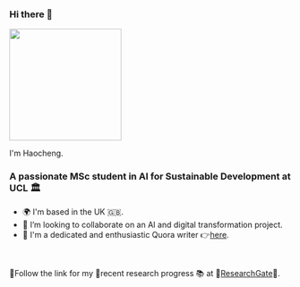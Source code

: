 ### Hi there 👋

<!-- add my profile image here -->
<image src="linkedin_profile.jpg" width="200" height="200" align="center" />
<br>

I'm Haocheng.

<h3>A passionate MSc student in AI for Sustainable Development at UCL 🏛️</h3>
<ul>
  <li>🌍 I'm based in the UK 🇬🇧.</li>
  <li>👯 I’m looking to collaborate on an AI and digital transformation project.</li>
  <li>📝 I'm a dedicated and enthusiastic Quora writer 👉<a href="https://www.quora.com/profile/Haocheng-Lin-2">here</a>.</li>
</ul>
<br>

🌟Follow the link for my 🧪recent research progress 📚 at 🔗<a href="https://www.researchgate.net/profile/Haocheng-Lin-2">ResearchGate</a>🔗.
<br>

<!--
**hlin863/hlin863** is a ✨ _special_ ✨ repository because its `README.md` (this file) appears on your GitHub profile.

Here are some ideas to get you started:

- 🔭 I’m currently working on ...
- 🌱 I’m currently learning ...
- 👯 I’m looking to collaborate on ...
- 🤔 I’m looking for help with ...
- 💬 Ask me about ...
- 📫 How to reach me: ...
- 😄 Pronouns: ...
- ⚡ Fun fact: ...
-->
